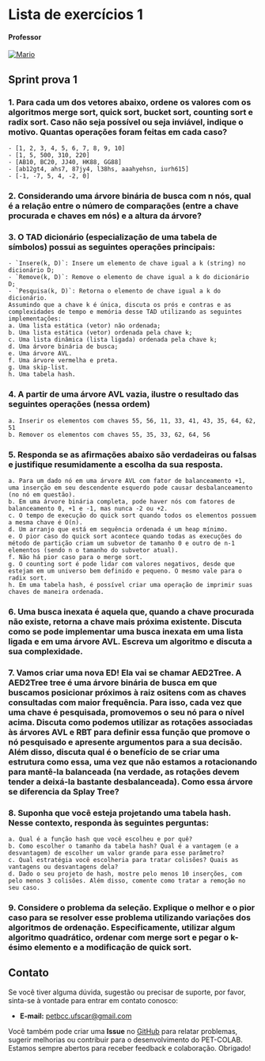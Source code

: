 # Lista de exercícios 1

#### Professor
[![Mario](https://img.shields.io/badge/Diego_Silva-%2300599C.svg?style=for-the-badge&logo=GoogleScholar&logoColor=white)](https://site.dc.ufscar.br/docente/5cee7e5d48365a001679f750)

## Sprint prova 1

### 1. Para cada um dos vetores abaixo, ordene os valores com os algoritmos merge sort, quick sort, bucket sort, counting sort e radix sort. Caso não seja possível ou seja inviável, indique o motivo. Quantas operações foram feitas em cada caso? 
    - [1, 2, 3, 4, 5, 6, 7, 8, 9, 10] 
    - [1, 5, 500, 310, 220] 
    - [AB10, BC20, JJ40, HK88, GG88] 
    - [ab12gt4, ahs7, 87jy4, l38hs, aaahyehsn, iurh615] 
    - [-1, -7, 5, 4, -2, 0] 

### 2. Considerando uma árvore binária de busca com n nós, qual é a relação entre o número de comparações (entre a chave procurada e chaves em nós) e a altura da árvore? 

### 3. O TAD dicionário (especialização de uma tabela de símbolos) possui as seguintes operações principais: 
    - `Insere(k, D)`: Insere um elemento de chave igual a k (string) no dicionário D;
    - `Remove(k, D)`: Remove o elemento de chave igual a k do dicionário D;
    - `Pesquisa(k, D)`: Retorna o elemento de chave igual a k do dicionário. 
    Assumindo que a chave k é única, discuta os prós e contras e as complexidades de tempo e memória desse TAD utilizando as seguintes implementações: 
    a. Uma lista estática (vetor) não ordenada;  
    b. Uma lista estática (vetor) ordenada pela chave k;  
    c. Uma lista dinâmica (lista ligada) ordenada pela chave k;  
    d. Uma árvore binária de busca;  
    e. Uma árvore AVL.  
    f. Uma árvore vermelha e preta.  
    g. Uma skip-list.  
    h. Uma tabela hash.  

### 4. A partir de uma árvore AVL vazia, ilustre o resultado das seguintes operações (nessa ordem)  
   
    a. Inserir os elementos com chaves 55, 56, 11, 33, 41, 43, 35, 64, 62, 51  
    b. Remover os elementos com chaves 55, 35, 33, 62, 64, 56  

### 5. Responda se as afirmações abaixo são verdadeiras ou falsas e justifique resumidamente a escolha da sua resposta.   
   
    a. Para um dado nó em uma árvore AVL com fator de balanceamento +1, uma inserção em seu descendente esquerdo pode causar desbalanceamento (no nó em questão).  
    b. Em uma árvore binária completa, pode haver nós com fatores de balanceamento 0, +1 e -1, mas nunca -2 ou +2.  
    c. O tempo de execução do quick sort quando todos os elementos possuem a mesma chave é O(n).  
    d. Um arranjo que está em sequência ordenada é um heap mínimo.  
    e. O pior caso do quick sort acontece quando todas as execuções do método de partição criam um subvetor de tamanho 0 e outro de n-1 elementos (sendo n o tamanho do subvetor atual).  
    f. Não há pior caso para o merge sort.  
    g. O counting sort é pode lidar com valores negativos, desde que estejam em um universo bem definido e pequeno. O mesmo vale para o radix sort.  
    h. Em uma tabela hash, é possível criar uma operação de imprimir suas chaves de maneira ordenada.  

### 6. Uma busca inexata é aquela que, quando a chave procurada não existe, retorna a chave mais próxima existente. Discuta como se pode implementar uma busca inexata em uma lista ligada e em uma árvore AVL. Escreva um algoritmo e discuta a sua complexidade.

### 7. Vamos criar uma nova ED! Ela vai se chamar AED2Tree. A AED2Tree tree é uma árvore binária de busca em que buscamos posicionar próximos à raiz ositens com as chaves consultadas com maior frequência. Para isso, cada vez que uma chave é pesquisada, promovemos o seu nó para o nível acima. Discuta como podemos utilizar as rotações associadas às árvores AVL e RBT para definir essa função que promove o nó pesquisado e apresente argumentos para a sua decisão. Além disso, discuta qual é o benefício de se criar uma estrutura como essa, uma vez que não estamos a rotacionando para mantê-la balanceada (na verdade, as rotações devem tender a deixá-la bastante desbalanceada). Como essa árvore se diferencia da Splay Tree?

### 8. Suponha que você esteja projetando uma tabela hash. Nesse contexto, responda às seguintes perguntas:  
    a. Qual é a função hash que você escolheu e por quê?  
    b. Como escolher o tamanho da tabela hash? Qual é a vantagem (e a desvantagem) de escolher um valor grande para esse parâmetro?  
    c. Qual estratégia você escolheria para tratar colisões? Quais as vantagens ou desvantagens dela?  
    d. Dado o seu projeto de hash, mostre pelo menos 10 inserções, com pelo menos 3 colisões. Além disso, comente como tratar a remoção no seu caso.  

### 9. Considere o problema da seleção. Explique o melhor e o pior caso para se resolver esse problema utilizando variações dos algoritmos de ordenação. Especificamente, utilizar algum algoritmo quadrático, ordenar com merge sort e pegar o k-ésimo elemento e a modificação de quick sort.

## Contato

Se você tiver alguma dúvida, sugestão ou precisar de suporte, por favor, sinta-se à vontade para entrar em contato conosco:

- **E-mail:** petbcc.ufscar@gmail.com

Você também pode criar uma **Issue** no [GitHub](https://github.com/petbccufscar/pet-colab/issues) para relatar problemas, sugerir melhorias ou contribuir para o desenvolvimento do PET-COLAB. Estamos sempre abertos para receber feedback e colaboração. Obrigado!